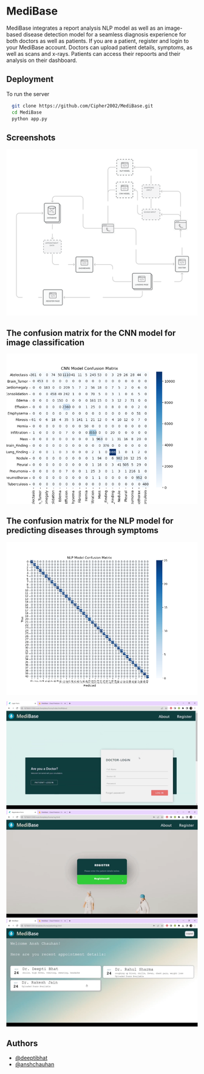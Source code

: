 
# MediBase

MediBase integrates a report analysis NLP model as well as an image-based disease detection model for a seamless diagnosis experience for both doctors as well as patients. If you are a patient, register and login to your MediBase account. Doctors can upload patient details, symptoms, as well as scans and x-rays. Patients can access their repoorts and their analysis on their dashboard.


## Deployment

To run the server

```bash
  git clone https://github.com/Cipher2002/MediBase.git
  cd MediBase
  python app.py
```

## Screenshots

![App Screenshot](https://github.com/Cipher2002/MediBase/blob/main/images/architecture%20diagram.png)


## The confusion matrix for the CNN model for image classification 
![App Screenshot](https://github.com/Cipher2002/MediBase/blob/main/images/cnn%20heat%20map.png)

## The confusion matrix for the NLP model for predicting diseases through symptoms
![App Screenshot](https://github.com/Cipher2002/MediBase/blob/main/images/nlp%20heat%20map.png)

![App Screenshot](https://github.com/Cipher2002/MediBase/blob/main/images/Screenshot%20(1).png)
![App Screenshot](https://github.com/Cipher2002/MediBase/blob/main/images/Screenshot%20(2).png)
![App Screenshot](https://github.com/Cipher2002/MediBase/blob/main/images/Screenshot%20(3).png)

## Authors

- [@deeptibhat](https://github.com/deepti-bhat)
- [@anshchauhan](https://github.com/Cipher2002)

